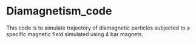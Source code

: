 # Diamagnetism_code
This code is to simulate trajectory of diamagnetic particles subjected to a specific magnetic field simulated using 4 bar magnets.
